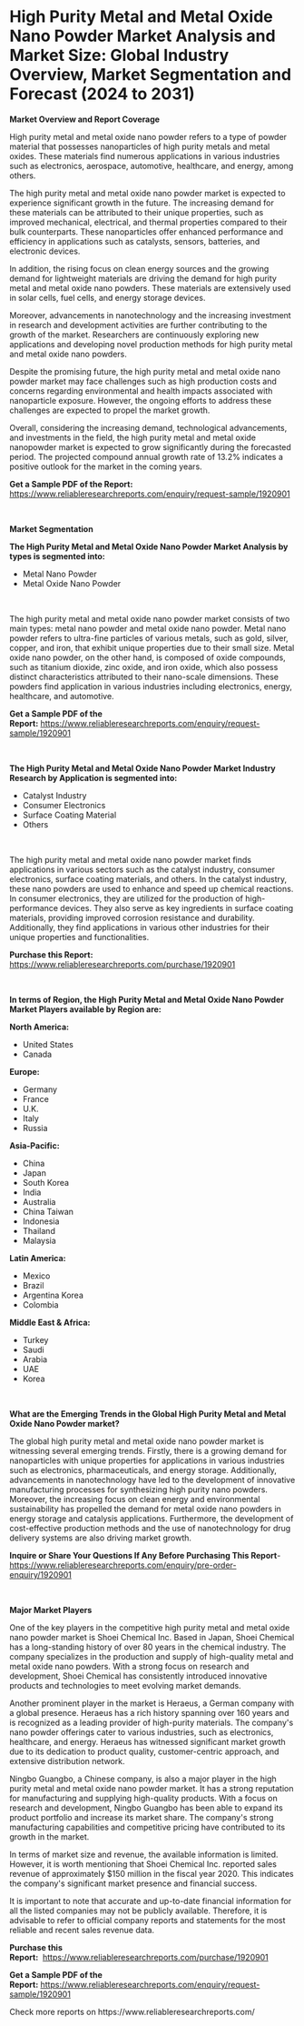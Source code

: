 <p><h1>High Purity Metal and Metal Oxide Nano Powder Market Analysis and Market Size: Global Industry Overview, Market Segmentation and Forecast (2024 to 2031)</h1></p><p><strong>Market Overview and Report Coverage</strong></p>
<p><p>High purity metal and metal oxide nano powder refers to a type of powder material that possesses nanoparticles of high purity metals and metal oxides. These materials find numerous applications in various industries such as electronics, aerospace, automotive, healthcare, and energy, among others.</p><p>The high purity metal and metal oxide nano powder market is expected to experience significant growth in the future. The increasing demand for these materials can be attributed to their unique properties, such as improved mechanical, electrical, and thermal properties compared to their bulk counterparts. These nanoparticles offer enhanced performance and efficiency in applications such as catalysts, sensors, batteries, and electronic devices.</p><p>In addition, the rising focus on clean energy sources and the growing demand for lightweight materials are driving the demand for high purity metal and metal oxide nano powders. These materials are extensively used in solar cells, fuel cells, and energy storage devices.</p><p>Moreover, advancements in nanotechnology and the increasing investment in research and development activities are further contributing to the growth of the market. Researchers are continuously exploring new applications and developing novel production methods for high purity metal and metal oxide nano powders.</p><p>Despite the promising future, the high purity metal and metal oxide nano powder market may face challenges such as high production costs and concerns regarding environmental and health impacts associated with nanoparticle exposure. However, the ongoing efforts to address these challenges are expected to propel the market growth.</p><p>Overall, considering the increasing demand, technological advancements, and investments in the field, the high purity metal and metal oxide nanopowder market is expected to grow significantly during the forecasted period. The projected compound annual growth rate of 13.2% indicates a positive outlook for the market in the coming years.</p></p>
<p><strong>Get a Sample PDF of the Report:</strong> <a href="https://www.reliableresearchreports.com/enquiry/request-sample/1920901">https://www.reliableresearchreports.com/enquiry/request-sample/1920901</a></p>
<p>&nbsp;</p>
<p><strong>Market Segmentation</strong></p>
<p><strong>The High Purity Metal and Metal Oxide Nano Powder Market Analysis by types is segmented into:</strong></p>
<p><ul><li>Metal Nano Powder</li><li>Metal Oxide Nano Powder</li></ul></p>
<p>&nbsp;</p>
<p><p>The high purity metal and metal oxide nano powder market consists of two main types: metal nano powder and metal oxide nano powder. Metal nano powder refers to ultra-fine particles of various metals, such as gold, silver, copper, and iron, that exhibit unique properties due to their small size. Metal oxide nano powder, on the other hand, is composed of oxide compounds, such as titanium dioxide, zinc oxide, and iron oxide, which also possess distinct characteristics attributed to their nano-scale dimensions. These powders find application in various industries including electronics, energy, healthcare, and automotive.</p></p>
<p><strong>Get a Sample PDF of the Report:</strong>&nbsp;<a href="https://www.reliableresearchreports.com/enquiry/request-sample/1920901">https://www.reliableresearchreports.com/enquiry/request-sample/1920901</a></p>
<p>&nbsp;</p>
<p><strong>The High Purity Metal and Metal Oxide Nano Powder Market Industry Research by Application is segmented into:</strong></p>
<p><ul><li>Catalyst Industry</li><li>Consumer Electronics</li><li>Surface Coating Material</li><li>Others</li></ul></p>
<p>&nbsp;</p>
<p><p>The high purity metal and metal oxide nano powder market finds applications in various sectors such as the catalyst industry, consumer electronics, surface coating materials, and others. In the catalyst industry, these nano powders are used to enhance and speed up chemical reactions. In consumer electronics, they are utilized for the production of high-performance devices. They also serve as key ingredients in surface coating materials, providing improved corrosion resistance and durability. Additionally, they find applications in various other industries for their unique properties and functionalities.</p></p>
<p><strong>Purchase this Report:</strong>&nbsp; <a href="https://www.reliableresearchreports.com/purchase/1920901">https://www.reliableresearchreports.com/purchase/1920901</a></p>
<p>&nbsp;</p>
<p><strong>In terms of Region, the High Purity Metal and Metal Oxide Nano Powder Market Players available by Region are:</strong></p>
<p>
    <p> <strong> North America: </strong>
        <ul>
            <li>United States</li>
            <li>Canada</li>
        </ul>
        </p> 
    <p> <strong> Europe: </strong>
        <ul>
            <li>Germany</li>
            <li>France</li>
            <li>U.K.</li>
            <li>Italy</li>
            <li>Russia</li>
        </ul>
        </p> 
    <p> <strong> Asia-Pacific: </strong>
        <ul>
            <li>China</li>
            <li>Japan</li>
            <li>South Korea</li>
            <li>India</li>
            <li>Australia</li>
            <li>China Taiwan</li>
            <li>Indonesia</li>
            <li>Thailand</li>
            <li>Malaysia</li>
        </ul>
        </p> 
    <p> <strong> Latin America: </strong>
        <ul>
            <li>Mexico</li>
            <li>Brazil</li>
            <li>Argentina Korea</li>
            <li>Colombia</li>
        </ul>
        </p> 
    <p> <strong> Middle East & Africa: </strong>
        <ul>
            <li>Turkey</li>
            <li>Saudi</li>
            <li>Arabia</li>
            <li>UAE</li>
            <li>Korea</li>
        </ul>
    </p>
    </p>
<p>&nbsp;</p>
<p><strong>What are the Emerging Trends in the Global High Purity Metal and Metal Oxide Nano Powder market?</strong></p>
<p><p>The global high purity metal and metal oxide nano powder market is witnessing several emerging trends. Firstly, there is a growing demand for nanoparticles with unique properties for applications in various industries such as electronics, pharmaceuticals, and energy storage. Additionally, advancements in nanotechnology have led to the development of innovative manufacturing processes for synthesizing high purity nano powders. Moreover, the increasing focus on clean energy and environmental sustainability has propelled the demand for metal oxide nano powders in energy storage and catalysis applications. Furthermore, the development of cost-effective production methods and the use of nanotechnology for drug delivery systems are also driving market growth.</p></p>
<p><strong>Inquire or Share Your Questions If Any Before Purchasing This Report</strong>- <a href="https://www.reliableresearchreports.com/enquiry/pre-order-enquiry/1920901">https://www.reliableresearchreports.com/enquiry/pre-order-enquiry/1920901</a></p>
<p>&nbsp;</p>
<p><strong>Major Market Players</strong></p>
<p><p>One of the key players in the competitive high purity metal and metal oxide nano powder market is Shoei Chemical Inc. Based in Japan, Shoei Chemical has a long-standing history of over 80 years in the chemical industry. The company specializes in the production and supply of high-quality metal and metal oxide nano powders. With a strong focus on research and development, Shoei Chemical has consistently introduced innovative products and technologies to meet evolving market demands.</p><p>Another prominent player in the market is Heraeus, a German company with a global presence. Heraeus has a rich history spanning over 160 years and is recognized as a leading provider of high-purity materials. The company's nano powder offerings cater to various industries, such as electronics, healthcare, and energy. Heraeus has witnessed significant market growth due to its dedication to product quality, customer-centric approach, and extensive distribution network.</p><p>Ningbo Guangbo, a Chinese company, is also a major player in the high purity metal and metal oxide nano powder market. It has a strong reputation for manufacturing and supplying high-quality products. With a focus on research and development, Ningbo Guangbo has been able to expand its product portfolio and increase its market share. The company's strong manufacturing capabilities and competitive pricing have contributed to its growth in the market.</p><p>In terms of market size and revenue, the available information is limited. However, it is worth mentioning that Shoei Chemical Inc. reported sales revenue of approximately $150 million in the fiscal year 2020. This indicates the company's significant market presence and financial success.</p><p>It is important to note that accurate and up-to-date financial information for all the listed companies may not be publicly available. Therefore, it is advisable to refer to official company reports and statements for the most reliable and recent sales revenue data.</p></p>
<p><strong>Purchase this Report:</strong>&nbsp;&nbsp;<a href="https://www.reliableresearchreports.com/purchase/1920901">https://www.reliableresearchreports.com/purchase/1920901</a></p>
<p></p>
<p><strong>Get a Sample PDF of the Report:</strong>&nbsp;<a href="https://www.reliableresearchreports.com/enquiry/request-sample/1920901">https://www.reliableresearchreports.com/enquiry/request-sample/1920901</a></p>
<p>Check more reports on https://www.reliableresearchreports.com/</p>